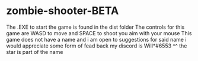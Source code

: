 # zombie-shooter-BETA
The .EXE to start the game is found in the dist folder
The controls for this game are WASD to move and SPACE to shoot
you aim with your mouse
This game does not have a name and i am open to suggestions for said name
i would appreciate some form of fead back 
my discord is Will*#6553
^^ the star is part of the name
